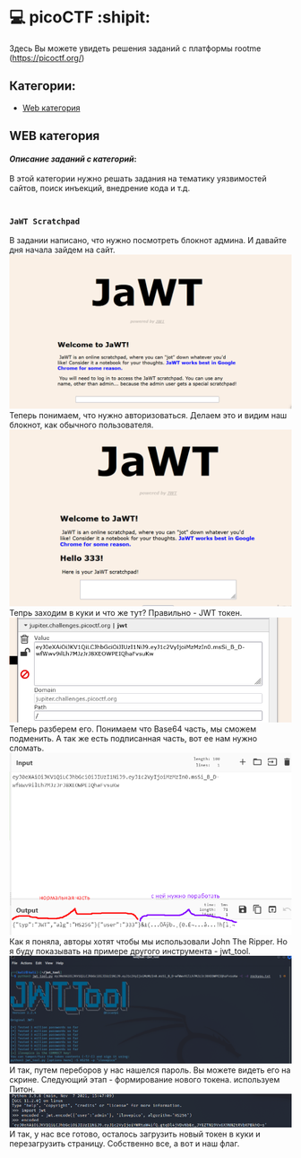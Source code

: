 # :computer: picoCTF :shipit:
Здесь Вы можете увидеть решения заданий с платформы rootme (https://picoctf.org/)
## Категории:
- [Web категория](#WEBкатегория)

## WEB категория
#### ___Описание заданий с категорий___:
В этой категории нужно решать задания на тематику уязвимостей сайтов, поиск инъекций, внедрение кода и т.д.
# 
# 
### `JaWT Scratchpad`
В задании написано, что нужно посмотреть блокнот админа. И давайте дня начала зайдем на сайт.
![код страницы](https://github.com/YanaGerasimenko/ctf-writeups/blob/main/picoctf/pics/jwt_1.png)
Теперь понимаем, что нужно авторизоваться. Делаем это и видим наш блокнот, как обычного пользователя.
![код страницы](https://github.com/YanaGerasimenko/ctf-writeups/blob/main/picoctf/pics/jwt_2.png)
Тепрь заходим в куки и что же тут? Правильно - JWT токен.
![код страницы](https://github.com/YanaGerasimenko/ctf-writeups/blob/main/picoctf/pics/jwt_3.png)
Теперь разберем его. Понимаем что Base64 часть, мы сможем подменить. А так же есть подписанная часть, вот ее нам нужно сломать.
![код страницы](https://github.com/YanaGerasimenko/ctf-writeups/blob/main/picoctf/pics/jwt_4.png)
Как я поняла, авторы хотят чтобы мы использовали John The Ripper. Но я буду показывать на примере другого инструмента - jwt_tool.
![код страницы](https://github.com/YanaGerasimenko/ctf-writeups/blob/main/picoctf/pics/jwt_5.png)
И так, путем переборов у нас нашелся пароль. Вы можете видеть его на скрине. Следующий этап - формирование нового токена. используем Питон.
![код страницы](https://github.com/YanaGerasimenko/ctf-writeups/blob/main/picoctf/pics/jwt_6.png)
И так, у нас все готово, осталось загрузить новый токен в куки и перезагрузить страницу. Собственно все, а вот и наш флаг.
